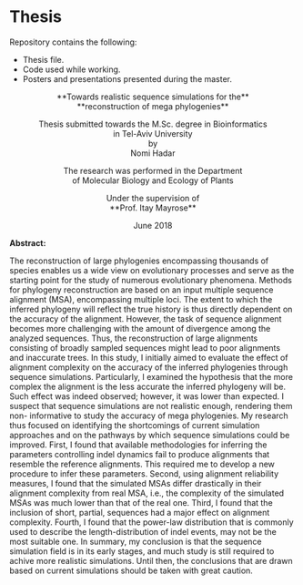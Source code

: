 # Thesis
Repository contains the following:
- Thesis file.
- Code used while working.  
- Posters and presentations presented during the master.


<p align="center">
 **Towards realistic sequence simulations for the**<br/>
 **reconstruction of mega phylogenies**<br/>
</p>

<p align="center">
 Thesis submitted towards the M.Sc. degree in Bioinformatics<br/>
 in Tel-Aviv University<br/>
 by<br/>
 Nomi Hadar<br/>
</p>

<p align="center">
 The research was performed in the Department<br/>
 of Molecular Biology and Ecology of Plants<br/>
</p>

<p align="center">
 Under the supervision of<br/>
 **Prof. Itay Mayrose**<br/>
</p>

<p align="center">
 June 2018<br/>
</p>


**Abstract:**

The reconstruction of large phylogenies encompassing thousands of species enables us a wide view on evolutionary processes and serve as the starting point for the study of numerous evolutionary phenomena. Methods for phylogeny reconstruction are based on an input multiple sequence alignment (MSA), encompassing multiple loci. The extent to which the inferred phylogeny will reflect the true history is thus directly dependent on the accuracy of the alignment. However, the task of sequence alignment becomes more challenging with the amount of divergence among the analyzed sequences. Thus, the reconstruction of large alignments consisting of broadly sampled sequences might lead to poor alignments and inaccurate trees. In this study, I initially aimed to evaluate the effect of alignment complexity on the accuracy of the inferred phylogenies through sequence simulations. Particularly, I examined the hypothesis that the more complex the alignment is the less accurate the inferred phylogeny will be. Such effect was indeed observed; however, it was lower than expected. I suspect that sequence simulations are not realistic enough, rendering them non- informative to study the accuracy of mega phylogenies. My research thus focused on identifying the shortcomings of current simulation approaches and on the pathways by which sequence simulations could be improved. First, I found that available methodologies for inferring the parameters controlling indel dynamics fail to produce alignments that resemble the reference alignments. This required me to develop a new procedure to infer these parameters. Second, using alignment reliability measures, I found that the simulated MSAs differ drastically in their alignment complexity from real MSA, i.e., the complexity of the simulated MSAs was much lower than that of the real one. Third, I found that the inclusion of short, partial, sequences had a major effect on alignment complexity. Fourth, I found that the power-law distribution that is commonly used to describe the length-distribution of indel events, may not be the most suitable one. In summary, my conclusion is that the sequence simulation field is in its early stages, and much study is still required to achive more realistic simulations. Until then, the conclusions that are drawn based on current simulations should be taken with great caution.




